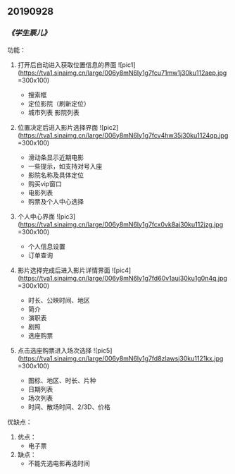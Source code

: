 ## 20190928
### ***《学生票儿》***
功能：
1. 打开后自动进入获取位置信息的界面
    ![pic1](https://tva1.sinaimg.cn/large/006y8mN6ly1g7fcu71mw1j30ku112aep.jpg =300x100)
    - 搜索框  
    - 定位影院（刷新定位）
    - 城市列表  影院列表

2. 位置决定后进入影片选择界面
    ![pic2](https://tva1.sinaimg.cn/large/006y8mN6ly1g7fcv4hw35j30ku1124qp.jpg =300x100)
    - 滑动条显示近期电影
    - 一些提示，如支持对号入座
    - 影院名称及具体定位
    - 购买vip窗口
    - 电影列表
    - 购票及个人中心选择

3. 个人中心界面
    ![pic3](https://tva1.sinaimg.cn/large/006y8mN6ly1g7fcx0vk8aj30ku112jzg.jpg =300x100)
    - 个人信息设置
    - 订单查询

4. 影片选择完成后进入影片详情界面
    ![pic4](https://tva1.sinaimg.cn/large/006y8mN6ly1g7fd60v1auj30ku1g0n4q.jpg =300x100)
    - 时长、公映时间、地区
    - 简介
    - 演职表
    - 剧照
    - 选座购票

5. 点击选座购票进入场次选择
    ![pic5](https://tva1.sinaimg.cn/large/006y8mN6ly1g7fd8zlawsj30ku1121kx.jpg =300x100)
    - 图标、地区、时长、片种
    - 日期列表
    - 场次列表
    - 时间、散场时间、2/3D、价格

优缺点：
1. 优点：
    - 电子票
2. 缺点：
    - 不能先选电影再选时间


